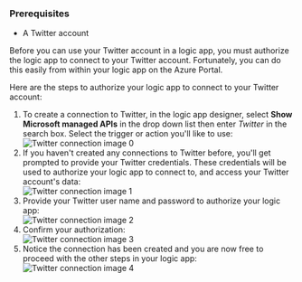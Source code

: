 ### Prerequisites
* A Twitter account 

Before you can use your Twitter account in a logic app, you must authorize the logic app to connect to your Twitter account. Fortunately, you can do this easily from within your logic app on the Azure Portal. 

Here are the steps to authorize your logic app to connect to your Twitter account:

1. To create a connection to Twitter, in the logic app designer, select **Show Microsoft managed APIs** in the drop down list then enter *Twitter* in the search box. Select the trigger or action you'll like to use:  
   ![Twitter connection image 0](./media/connectors-create-api-twitter/twitter-0.png)
2. If you haven't created any connections to Twitter before, you'll get prompted to provide your Twitter credentials. These credentials will be used to authorize your logic app to connect to, and access your Twitter account's data:  
   ![Twitter connection image 1](./media/connectors-create-api-twitter/twitter-1.png)  
3. Provide your Twitter user name and password to authorize your logic app:  
   ![Twitter connection image 2](./media/connectors-create-api-twitter/twitter-2.png)  
4. Confirm your authorization:  
   ![Twitter connection image 3](./media/connectors-create-api-twitter/twitter-3.png)  
5. Notice the connection has been created and you are now free to proceed with the other steps in your logic app:  
   ![Twitter connection image 4](./media/connectors-create-api-twitter/twitter-4.png)

